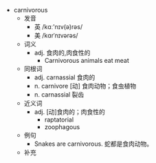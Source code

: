 - carnivorous
  - 发音
    - 英 /kɑː'nɪv(ə)rəs/
    - 美 /kɑrˈnɪvərəs/
  - 词义
    - adj. 食肉的,肉食性的
      - Carnivorous animals eat meat
  - 同根词
    - adj. carnassial 食肉的
    - n. carnivore [动] 食肉动物；食虫植物
    - n. carnassial 裂齿
  - 近义词
    - adj. [动]食肉的；肉食性的
      - raptatorial
      - zoophagous
  - 例句
    - Snakes are carnivorous. 蛇都是食肉动物。
  - 补充